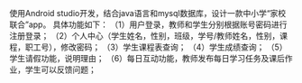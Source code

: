 使用Android studio开发，结合java语言和mysql数据库，设计一款中小学“家校联合”app。
具体功能如下：
（1）用户登录，教师和学生分别根据账号密码进行注册登录；
（2）个人中心（学生姓名，性别，班级，学号/教师姓名，性别，课程，职工号），修改密码；
（3）学生课程表查询；
（4）学生成绩查询；
（5）学生请假功能，说明理由；
（6）每日互动功能，教师发布每日学习任务及课后作业，学生可以反馈问题；